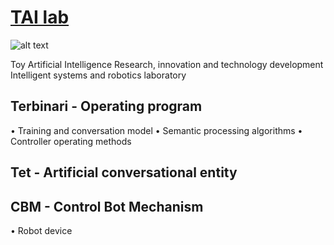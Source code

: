  # [TAI lab](https://ladooniani.github.io/tailab/) 
 
 ![alt text](https://github.com/ladooniani/tailab/blob/master/assets/toy_artificial_intelligence_lab_logo.png)

Toy Artificial Intelligence
Research, innovation and technology development
Intelligent systems and robotics laboratory 

## Terbinari - Operating program

• Training and conversation model
• Semantic processing algorithms
• Controller operating methods

## Tet  - Artificial conversational entity

## CBM - Control Bot Mechanism

• Robot device
 
